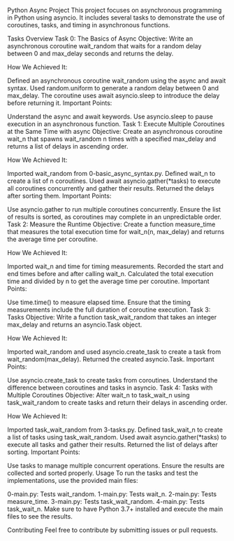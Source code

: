 Python Async Project
This project focuses on asynchronous programming in Python using asyncio. It includes several tasks to demonstrate the use of coroutines, tasks, and timing in asynchronous functions.

Tasks Overview
Task 0: The Basics of Async
Objective: Write an asynchronous coroutine wait_random that waits for a random delay between 0 and max_delay seconds and returns the delay.

How We Achieved It:

Defined an asynchronous coroutine wait_random using the async and await syntax.
Used random.uniform to generate a random delay between 0 and max_delay.
The coroutine uses await asyncio.sleep to introduce the delay before returning it.
Important Points:

Understand the async and await keywords.
Use asyncio.sleep to pause execution in an asynchronous function.
Task 1: Execute Multiple Coroutines at the Same Time with async
Objective: Create an asynchronous coroutine wait_n that spawns wait_random n times with a specified max_delay and returns a list of delays in ascending order.

How We Achieved It:

Imported wait_random from 0-basic_async_syntax.py.
Defined wait_n to create a list of n coroutines.
Used await asyncio.gather(*tasks) to execute all coroutines concurrently and gather their results.
Returned the delays after sorting them.
Important Points:

Use asyncio.gather to run multiple coroutines concurrently.
Ensure the list of results is sorted, as coroutines may complete in an unpredictable order.
Task 2: Measure the Runtime
Objective: Create a function measure_time that measures the total execution time for wait_n(n, max_delay) and returns the average time per coroutine.

How We Achieved It:

Imported wait_n and time for timing measurements.
Recorded the start and end times before and after calling wait_n.
Calculated the total execution time and divided by n to get the average time per coroutine.
Important Points:

Use time.time() to measure elapsed time.
Ensure that the timing measurements include the full duration of coroutine execution.
Task 3: Tasks
Objective: Write a function task_wait_random that takes an integer max_delay and returns an asyncio.Task object.

How We Achieved It:

Imported wait_random and used asyncio.create_task to create a task from wait_random(max_delay).
Returned the created asyncio.Task.
Important Points:

Use asyncio.create_task to create tasks from coroutines.
Understand the difference between coroutines and tasks in asyncio.
Task 4: Tasks with Multiple Coroutines
Objective: Alter wait_n to task_wait_n using task_wait_random to create tasks and return their delays in ascending order.

How We Achieved It:

Imported task_wait_random from 3-tasks.py.
Defined task_wait_n to create a list of tasks using task_wait_random.
Used await asyncio.gather(*tasks) to execute all tasks and gather their results.
Returned the list of delays after sorting.
Important Points:

Use tasks to manage multiple concurrent operations.
Ensure the results are collected and sorted properly.
Usage
To run the tasks and test the implementations, use the provided main files:

0-main.py: Tests wait_random.
1-main.py: Tests wait_n.
2-main.py: Tests measure_time.
3-main.py: Tests task_wait_random.
4-main.py: Tests task_wait_n.
Make sure to have Python 3.7+ installed and execute the main files to see the results.

Contributing
Feel free to contribute by submitting issues or pull requests.
